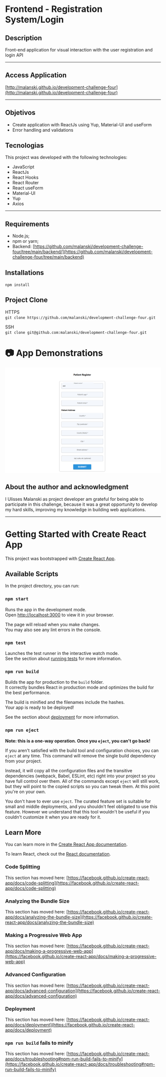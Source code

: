 # **Frontend - Registration System/Login** 

## **Description**
Front-end application for visual interaction with the user registration and login API

<hr>

## **Access Application**
[http://malanski.github.io/development-challenge-four](http://malanski.github.io/development-challenge-four)

<hr>

## **Objetivos**
- Create application with ReactJs using Yup, Material-UI and useForm
- Error handling and validations  

## **Tecnologias**

This project was developed with the following technologies: 
- JavaScript 
- ReactJs 
- React Hooks 
- React Router 
- React useForm 
- Material-UI 
- Yup 
- Axios 

<hr>

## **Requirements**
- Node.js;
- npm or yarn;
- Backend: [https://github.com/malanski/development-challenge-four/tree/main/backend/](https://github.com/malanski/development-challenge-four/tree/main/backend)

## **Installations**
`npm install`

## **Project Clone**
HTTPS  
`git clone https://github.com/malanski/development-challenge-four.git`
  
SSH  
`git clone git@github.com:malanski/development-challenge-four.git`
# 📷 App Demonstrations

<img src="src/assets/images/page-home.png" title="App screenshot"/>



## **About the author and acknowledgment**
I Ulisses Malanski as project developer am grateful for being able to participate in this challenge, because it was a great opportunity to develop my hard skills, improving my knowledge in building web applications.

<hr>

# Getting Started with Create React App

This project was bootstrapped with [Create React App](https://github.com/facebook/create-react-app).



## Available Scripts

In the project directory, you can run:

### `npm start`

Runs the app in the development mode.\
Open [http://localhost:3000](http://localhost:3000) to view it in your browser.

The page will reload when you make changes.\
You may also see any lint errors in the console.

### `npm test`

Launches the test runner in the interactive watch mode.\
See the section about [running tests](https://facebook.github.io/create-react-app/docs/running-tests) for more information.

### `npm run build`

Builds the app for production to the `build` folder.\
It correctly bundles React in production mode and optimizes the build for the best performance.

The build is minified and the filenames include the hashes.\
Your app is ready to be deployed!

See the section about [deployment](https://facebook.github.io/create-react-app/docs/deployment) for more information.

### `npm run eject`

**Note: this is a one-way operation. Once you `eject`, you can't go back!**

If you aren't satisfied with the build tool and configuration choices, you can `eject` at any time. This command will remove the single build dependency from your project.

Instead, it will copy all the configuration files and the transitive dependencies (webpack, Babel, ESLint, etc) right into your project so you have full control over them. All of the commands except `eject` will still work, but they will point to the copied scripts so you can tweak them. At this point you're on your own.

You don't have to ever use `eject`. The curated feature set is suitable for small and middle deployments, and you shouldn't feel obligated to use this feature. However we understand that this tool wouldn't be useful if you couldn't customize it when you are ready for it.

## Learn More

You can learn more in the [Create React App documentation](https://facebook.github.io/create-react-app/docs/getting-started).

To learn React, check out the [React documentation](https://reactjs.org/).

### Code Splitting

This section has moved here: [https://facebook.github.io/create-react-app/docs/code-splitting](https://facebook.github.io/create-react-app/docs/code-splitting)

### Analyzing the Bundle Size

This section has moved here: [https://facebook.github.io/create-react-app/docs/analyzing-the-bundle-size](https://facebook.github.io/create-react-app/docs/analyzing-the-bundle-size)

### Making a Progressive Web App

This section has moved here: [https://facebook.github.io/create-react-app/docs/making-a-progressive-web-app](https://facebook.github.io/create-react-app/docs/making-a-progressive-web-app)

### Advanced Configuration

This section has moved here: [https://facebook.github.io/create-react-app/docs/advanced-configuration](https://facebook.github.io/create-react-app/docs/advanced-configuration)

### Deployment

This section has moved here: [https://facebook.github.io/create-react-app/docs/deployment](https://facebook.github.io/create-react-app/docs/deployment)

### `npm run build` fails to minify

This section has moved here: [https://facebook.github.io/create-react-app/docs/troubleshooting#npm-run-build-fails-to-minify](https://facebook.github.io/create-react-app/docs/troubleshooting#npm-run-build-fails-to-minify)

